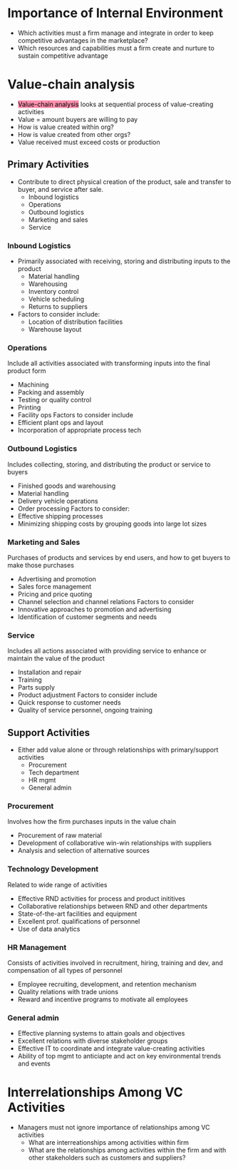 # Importance of Internal Environment
- Which activities must a firm manage and integrate in order to keep competitive advantages in the marketplace?
- Which resources and capabilities must a firm create and nurture to sustain competitive advantage
# Value-chain analysis
- <mark style="background: #FF5582A6;">Value-chain analysis</mark> looks at sequential process of value-creating activities
- Value = amount buyers are willing to pay
- How is value created within org?
- How is value created from other orgs?
- Value received must exceed costs or production
## Primary Activities
- Contribute to direct physical creation of the product, sale and transfer to buyer, and service after sale.
	- Inbound logistics
	- Operations
	- Outbound logistics
	- Marketing and sales
	- Service
### Inbound Logistics
- Primarily associated with receiving, storing and distributing inputs to the product
	- Material handling
	- Warehousing
	- Inventory control
	- Vehicle scheduling
	- Returns to suppliers
- Factors to consider include:
	- Location of distribution facilities
	- Warehouse layout
### Operations
Include all activities associated with transforming inputs into the final product form
- Machining
- Packing and assembly
- Testing or quality control
- Printing
- Facility ops
Factors to consider include
- Efficient plant ops and layout
- Incorporation of appropriate process tech
### Outbound Logistics
Includes collecting, storing, and distributing the product or service to buyers
- Finished goods and warehousing
- Material handling
- Delivery vehicle operations
- Order processing
Factors to consider:
- Effective shipping processes
- Minimizing shipping costs by grouping goods into large lot sizes
### Marketing and Sales
Purchases of products and services by end users, and how to get buyers to make those purchases
- Advertising and promotion
- Sales force management
- Pricing and price quoting
- Channel selection and channel relations
Factors to consider
- Innovative approaches to promotion and advertising
- Identification of customer segments and needs
### Service
Includes all actions associated with providing service to enhance or maintain the value of the product
- Installation and repair
- Training
- Parts supply
- Product adjustment
Factors to consider include
- Quick response to customer needs
- Quality of service personnel, ongoing training
## Support Activities
- Either add value alone or through relationships with primary/support activities
	- Procurement
	- Tech department
	- HR mgmt
	- General admin
### Procurement
Involves how the firm purchases inputs in the value chain
- Procurement of raw material
- Development of collaborative win-win relationships with suppliers
- Analysis and selection of alternative sources
### Technology Development
Related to wide range of activities
- Effective RND activities for process and product inititives
- Collaborative relationships between RND and other departments
- State-of-the-art facilities and equipment
- Excellent prof. qualifications of personnel
- Use of data analytics
### HR Management
Consists of activities involved in recruitment, hiring, training and dev, and compensation of all types of personnel
- Employee recruiting, development, and retention mechanism
- Quality relations with trade unions
- Reward and incentive programs to motivate all employees
### General admin
- Effective planning systems to attain goals and objectives
- Excellent relations with diverse stakeholder groups
- Effective IT to coordinate and integrate value-creating activities
- Ability of top mgmt to anticiapte and act on key environmental trends and events
# Interrelationships Among VC Activities
- Managers must not ignore importance of relationships among VC activities
	- What are interreationships among activities within firm
	- What are the relationships among activities within the firm and with other stakeholders such as customers and suppliers?

